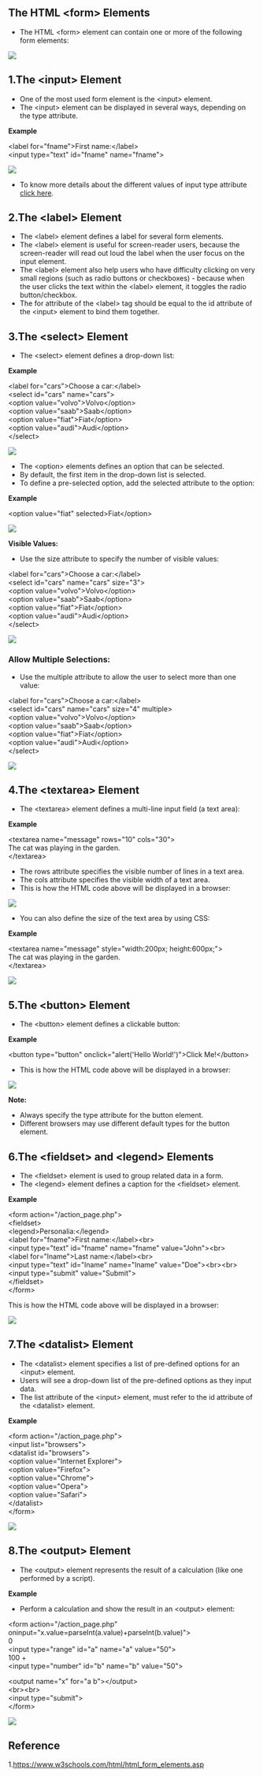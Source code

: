 ## The HTML \<form\> Elements

-   The HTML \<form\> element can contain one or more of the following form elements:

![](media/c02e27fa61fb7a47274ce5fca8b4f51c.png)

## 1.The \<input\> Element

-   One of the most used form element is the \<input\> element.
-   The \<input\> element can be displayed in several ways, depending on the type attribute.

**Example**

\<label for="fname"\>First name:\</label\>  
\<input type="text" id="fname" name="fname"\>

![](media/ce091cca77f6177ac1ea73d5c60cbb33.png)

-   To know more details about the different values of input type attribute [click here](https://www.w3schools.com/html/html_form_input_types.asp).

## 2.The \<label\> Element

-   The \<label\> element defines a label for several form elements.
-   The \<label\> element is useful for screen-reader users, because the screen-reader will read out loud the label when the user focus on the input element.
-   The \<label\> element also help users who have difficulty clicking on very small regions (such as radio buttons or checkboxes) - because when the user clicks the text within the \<label\> element, it toggles the radio button/checkbox.
-   The for attribute of the \<label\> tag should be equal to the id attribute of the \<input\> element to bind them together.

## 3.The \<select\> Element

-   The \<select\> element defines a drop-down list:

**Example**

\<label for="cars"\>Choose a car:\</label\>  
\<select id="cars" name="cars"\>  
\<option value="volvo"\>Volvo\</option\>  
\<option value="saab"\>Saab\</option\>  
\<option value="fiat"\>Fiat\</option\>  
\<option value="audi"\>Audi\</option\>  
\</select\>

![](media/ec0449db6ae4b77fe38bda7b5a47be4d.png)

-   The \<option\> elements defines an option that can be selected.
-   By default, the first item in the drop-down list is selected.
-   To define a pre-selected option, add the selected attribute to the option:

**Example**

\<option value="fiat" selected\>Fiat\</option\>

![](media/31116b97f1f4a47dc96dfc648a58c2d0.png)

**Visible Values:**

-   Use the size attribute to specify the number of visible values:

\<label for="cars"\>Choose a car:\</label\>  
\<select id="cars" name="cars" size="3"\>  
\<option value="volvo"\>Volvo\</option\>  
\<option value="saab"\>Saab\</option\>  
\<option value="fiat"\>Fiat\</option\>  
\<option value="audi"\>Audi\</option\>  
\</select\>

![](media/7303e2010f3ce15768b1f0e043696bd1.png)

### Allow Multiple Selections:

-   Use the multiple attribute to allow the user to select more than one value:

\<label for="cars"\>Choose a car:\</label\>  
\<select id="cars" name="cars" size="4" multiple\>  
\<option value="volvo"\>Volvo\</option\>  
\<option value="saab"\>Saab\</option\>  
\<option value="fiat"\>Fiat\</option\>  
\<option value="audi"\>Audi\</option\>  
\</select\>

![](media/933f085646758ef45acb6055f8406cab.png)

## 4.The \<textarea\> Element

-   The \<textarea\> element defines a multi-line input field (a text area):

**Example**

\<textarea name="message" rows="10" cols="30"\>  
The cat was playing in the garden.  
\</textarea\>

-   The rows attribute specifies the visible number of lines in a text area.
-   The cols attribute specifies the visible width of a text area.
-   This is how the HTML code above will be displayed in a browser:

![](media/004bc740689c50f97d43c2cb02b8dc22.png)

-   You can also define the size of the text area by using CSS:

**Example**

\<textarea name="message" style="width:200px; height:600px;"\>  
The cat was playing in the garden.  
\</textarea\>

![](media/8db6c20a4eab3eafcfc8bc91af0ceee8.png)

## 5.The \<button\> Element

-   The \<button\> element defines a clickable button:

**Example**

\<button type="button" onclick="alert('Hello World!')"\>Click Me!\</button\>

-   This is how the HTML code above will be displayed in a browser:

![](media/7e45a10b58461cf9751d2a67637badfb.png)

**Note:**

-   Always specify the type attribute for the button element.
-   Different browsers may use different default types for the button element.

## 6.The \<fieldset\> and \<legend\> Elements

-   The \<fieldset\> element is used to group related data in a form.
-   The \<legend\> element defines a caption for the \<fieldset\> element.

**Example**

\<form action="/action_page.php"\>  
\<fieldset\>  
\<legend\>Personalia:\</legend\>  
\<label for="fname"\>First name:\</label\>\<br\>  
\<input type="text" id="fname" name="fname" value="John"\>\<br\>  
\<label for="lname"\>Last name:\</label\>\<br\>  
\<input type="text" id="lname" name="lname" value="Doe"\>\<br\>\<br\>  
\<input type="submit" value="Submit"\>  
\</fieldset\>  
\</form\>

This is how the HTML code above will be displayed in a browser:

![](media/18112f239308ec2a1211c7510a417fca.png)

## 7.The \<datalist\> Element

-   The \<datalist\> element specifies a list of pre-defined options for an \<input\> element.
-   Users will see a drop-down list of the pre-defined options as they input data.
-   The list attribute of the \<input\> element, must refer to the id attribute of the \<datalist\> element.

**Example**

\<form action="/action_page.php"\>  
\<input list="browsers"\>  
\<datalist id="browsers"\>  
\<option value="Internet Explorer"\>  
\<option value="Firefox"\>  
\<option value="Chrome"\>  
\<option value="Opera"\>  
\<option value="Safari"\>  
\</datalist\>  
\</form\>

![](media/8220924a8a88adc51a20280d9c987373.png)

## 8.The \<output\> Element

-   The \<output\> element represents the result of a calculation (like one performed by a script).

**Example**

-   Perform a calculation and show the result in an \<output\> element:

\<form action="/action_page.php"  
oninput="x.value=parseInt(a.value)+parseInt(b.value)"\>  
0  
\<input type="range" id="a" name="a" value="50"\>  
100 +  
\<input type="number" id="b" name="b" value="50"\>

\<output name="x" for="a b"\>\</output\>  
\<br\>\<br\>  
\<input type="submit"\>  
\</form\>

![](media/9341bd55db2a1e0521564f7b29312e31.png)

## Reference

1.https://www.w3schools.com/html/html_form_elements.asp
